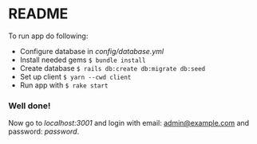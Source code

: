 # README

To run app do following:
* Configure database in *config/database.yml*
* Install needed gems
  `$ bundle install`
* Create database
  `$ rails db:create db:migrate db:seed`
* Set up client
  `$ yarn --cwd client`
* Run app with
  `$ rake start`

### Well done!
Now go to *localhost:3001* and login with email: admin@example.com and password: *password*.
